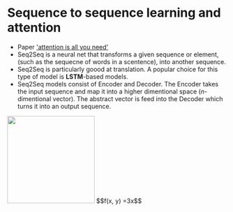 # Sequence to sequence learning and attention #
* Paper ['attention is all you need'](https://papers.nips.cc/paper/2017/file/3f5ee243547dee91fbd053c1c4a845aa-Paper.pdf)  
* Seq2Seq is a neural net that transforms a given sequence or element, (such as the sequecne of words in a scentence), into another sequence.  
* Seq2Seq is particularly goood at  translation. A popular choice for this type of model is __LSTM__-based models.
* Seq2Seq models consist of Encoder and Decoder. The Encoder takes the input sequence and map it into a higher dimentional space (_n_-dimentional vector). The abstract vector is feed into the Decoder which turns it into an output sequence.  
<img src="https://miro.medium.com/max/2880/1*BHzGVskWGS_3jEcYYi6miQ.png" width="200">  
$$f(x, y) =3x$$


